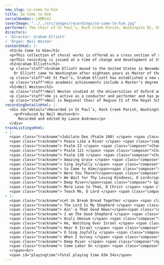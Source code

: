 ```yaml
---
new_slug: so-come-to-him
title: So Come to Him
serialNumber: LAMM142
coverImage: "../../src/images/recordings/so-come-to-him.jpg"
performer: The choir of St Paul’s, Rock Creek Parish, Washington DC, USA
directors:
- 'Director: Graham Elliott'
- 'Organ: Neil Weston'
contentHtml: |-
  <h1>So Come to Him</h1>
  <p>This collection of choral works is offered as a cross section of styles and traditions, echoing something of the diversity to be found in the city of Washington, and reflected in the life of St Paul’s Episcopal Church. St Paul’s was founded in the reign of Queen Anne, in 1712. In 1719 Colonel John Bradford gave 100 acres of land to serve as a glebe for the support of the church and its minister. The first church was built of wood from the glebe. In 1721 a brick church was begun, and parts of this are incorporated in the eighteenth century building which stands today. Until the Declaration of Independence the church was under the authority of the bishops of London. St Paul’s is not only the oldest church in the District of Columbia; it also provides the oldest cemetery in Washington. Burials of parishioners near the church took place from earliest times, rather in the manner of the typical English village church. In the 1830s the Vestry decided to use part of the glebe to be a public cemetery for the city of Washington, and an Act of Congress in 1840 established the cemetery as a public burial place. It is now a place of pilgrimage for people from all over the world, who come to see the remarkable variety of funerary monuments, and in particular, to visit the renowned Adams memorial. The late 19th century saw significant growth in the parish, so that St Paul’s was one of the major parishes when the new Diocese of Washington was formed in 1896.</p>
  <p>This recording is issued at a time of change and development at St Paul’s. The parish has marked its 290th anniversary by identifying a number of developments which will lead to the 300th anniversary in 2012. The fine neo-classical Parish Hall complex is undergoing major renovation and extension. The auditorium will become a fine concert venue for the active artistic life of the city. Plans are well advanced for building new organs in the church and the auditorium. The new facilities will greatly enhance the parish’s potential for growth and outreach into the diverse community which it serves.</p>
  <h2>Graham Elliott</h2>
  <p class="staff">Graham Elliott moved to the United States in November, 1999, to take up the position as Director of Music at St Paul’s Episcopal Church, Rock Creek Parish. He was born in Wales, and studied, during school days, with Dr Melville Cook at Hereford Cathedral. Following a year at the Royal Academy of Music, in London, he became Organ Student at St George’s Chapel, in Windsor Castle. During this period he regularly played for services attended by the Royal Family, both in St George’s, and in the private chapel in the Great Park.<br>
    Dr Elliott came to Washington after eighteen years as Master of the Music at Chelmsford Cathedral (England). There he established the Choral Foundation with an international reputation. He secured the daily choral services, and helped raise almost $3M to establish choral scholarships and to build the two fine Mander organs. In addition to his cathedral work Dr Elliott founded the annual international arts festival at Chelmsford, and was a professor at the Guildhall School of Music in London. He also lectured and examined in the music department of Anglia University.</p>
  <p class="staff">At St Paul’s, Graham Elliott has established a new week-long multifaceted arts festival, centred on the historic church, the large Parish Hall complex, and the extensive grounds of the church. An ambitious program of arts and educational outreach is evolving, making use of the newly renovated buildings.</p>
  <p class="staff">His academic achievements include a Master’s degree for research into 19th century British cathedral music. His doctoral research was in the music of Benjamin Britten. His book on the composer, Benjamin Britten: The Spiritual Dimension will shortly be published by Oxford University Press.</p>
  <h2>Neil Weston</h2>
  <p class="staff">Neil Weston studied at the Universities of Oxford and London, and at the Royal Academy of Music. He also holds diplomas by examination from the Royal College of Music and the Royal College of Organists. For four years, he was Assistant Master of the Music at Chelmsford Cathedral before moving to the United States, where he currently lives and works. He has held positions at two Episcopal churches in the Washington DC area, and is currently Director of Liturgical Music at St Ambrose Roman Catholic Church in Annandale, Virginia.</p>
  <p class="staff">He is active as a conductor and performer and has performed as a soloist and continuo player in the Kennedy Center, the National Cathedral, and other major venues in the city. He made his conducting debut in the Kennedy Center Concert Hall in December 2002, when he conducted a choir of 3500 voices performing Handel's Messiah.</p>
  <p class="staff">Neil is Regional Chair of Region II of the Royal School of Church Music in North America, Keyboard Artist of the Washington Pro Musica Chamber Orchestra, and Assistant Conductor of the Alexandria Choral Society.</p>
recordingDetailsHtml: |-
  <div id="details">Recorded in St Paul’s, Rock Creek Parish, Washington, DC USA on 30th April, 3rd and 4th May 2002 by kind permission of the Rector.
    <p>Produced by Neil Weston<br>
      Recorded and edited by Lance Andrews</p>
  </div>
trackListingsHtml:
- |-
  <span class="trackname">Jubilate Deo (Psalm 100) </span> <span class="composer"> Benjamin Britten</span><br>
  <span class="trackname"> Peace Like a River </span> <span class="composer">Spiritual, arranged Philip E. Baker</span><br>
  <span class="trackname"> Psalm 23 </span> <span class="composer">Chant by Sir Henry Walford Davies</span><br>
  <span class="trackname"> Psalm 121 </span> <span class="composer">Chant by Sir Henry Walford Davies</span><br>
  <span class="trackname"> Psalm 130 </span> <span class="composer">Chant by Sir Henry Walford Davies</span><br>
  <span class="trackname"> Amazing Grace </span> <span class="composer">harmonised John Barnard, descant Graham Elliott</span><br>
  <span class="trackname"> Sing Joyfully </span> <span class="composer">William Byrd</span><br>
  <span class="trackname"> So Come to Him</span><span class="composer"> Graham Elliott</span><br>
  <span class="trackname"> Were You There?</span><span class="composer"> Spiritual, arranged Charles Winfred Douglas</span><br>
  <span class="trackname"> We Wait for Thy Loving Kindness, O Lord</span><span class="composer"> William McKie</span><br>
  <span class="trackname"> Deep River</span><span class="composer"> Spiritual, arranged Harry T. Burleigh</span><br>
  <span class="trackname"> More Love to Thee, O Christ </span> <span class="composer">William H. Doane</span><br>
  <span class="trackname"> Teach Me, O Lord </span> <span class="composer">William Byrd</span>
- |-
  <span class="trackname">Let Us Break Bread Together </span> <span class="composer"> Spiritual, arranged Carl Heywood</span><br>
  <span class="trackname"> The Lord Is My Shepherd </span> <span class="composer">Charles Villiers Stanford</span><br>
  <span class="trackname"> Ain’-a That Good News!</span><span class="composer"> Spiritual, arranged William L. Dawson</span><br>
  <span class="trackname"> I am The Good Shepherd </span> <span class="composer">Graham Elliott</span><br>
  <span class="trackname"> Oculi Omnium </span> <span class="composer">Graham Elliott</span><br>
  <span class="trackname"> He, Watching Over Israel </span> <span class="composer">Felix Mendelssohn Bartholdy</span><br>
  <span class="trackname"> Hear O Israel </span> <span class="composer">Graham Elliott</span><br>
  <span class="trackname"> O Sing Joyfully </span> <span class="composer">Adrian Batten</span><br>
  <span class="trackname"> When I Survey </span> <span class="composer">adapted Edward Miller; descant Graham Elliott</span><br>
  <span class="trackname"> Deep River </span> <span class="composer">Spiritual, arranged John Barnard</span><br>
  <span class="trackname"> Come Labor On </span> <span class="composer">Thomas Tertius Noble<br>
  </span><br>
  <span id="playingtime">Total playing time 63m 54s</span>
---
```


